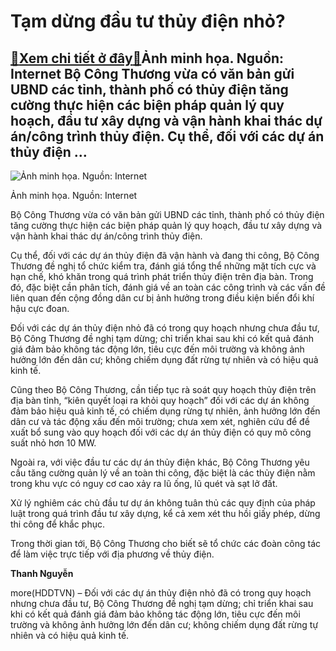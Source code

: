 Tạm dừng đầu tư thủy điện nhỏ?
==============================

[:gift:Xem chi tiết ở đây:gift:](https://hddtvn.com/tam-dung-dau-tu-thuy-dien-nho/)Ảnh minh họa. Nguồn: Internet Bộ Công Thương vừa có văn bản gửi UBND các tỉnh, thành phố có thủy điện tăng cường thực hiện các biện pháp quản lý quy hoạch, đầu tư xây dựng và vận hành khai thác dự án/công trình thủy điện. Cụ thể, đối với các dự án thủy điện …
-------------------------------------------------------------------------------------------------------------------------------------------------------------------------------------------------------------------------------------------------------------------





![Ảnh minh họa. Nguồn: Internet](https://hddtvn.com/wp-content/uploads/2021/01/4836_thYy_YiYn_nhY.jpg "Ảnh minh họa. Nguồn: Internet")


Ảnh minh họa. Nguồn: Internet



Bộ Công Thương vừa có văn bản gửi UBND các tỉnh, thành phố có thủy điện tăng cường thực hiện các biện pháp quản lý quy hoạch, đầu tư xây dựng và vận hành khai thác dự án/công trình thủy điện.


Cụ thể, đối với các dự án thủy điện đã vận hành và đang thi công, Bộ Công Thương đề nghị tổ chức kiểm tra, đánh giá tổng thể những mặt tích cực và hạn chế, khó khăn trong quá trình phát triển thủy điện trên địa bàn. Trong đó, đặc biệt cần phân tích, đánh giá về an toàn các công trình và các vấn đề liên quan đến cộng đồng dân cư bị ảnh hưởng trong điều kiện biến đổi khí hậu cực đoan.


Đối với các dự án thủy điện nhỏ đã có trong quy hoạch nhưng chưa đầu tư, Bộ Công Thương đề nghị tạm dừng; chỉ triển khai sau khi có kết quả đánh giá đảm bảo không tác động lớn, tiêu cực đến môi trường và không ảnh hưởng lớn đến dân cư; không chiếm dụng đất rừng tự nhiên và có hiệu quả kinh tế.


Cũng theo Bộ Công Thương, cần tiếp tục rà soát quy hoạch thủy điện trên địa bàn tỉnh, “kiên quyết loại ra khỏi quy hoạch” đối với các dự án không đảm bảo hiệu quả kinh tế, có chiếm dụng rừng tự nhiên, ảnh hưởng lớn đến dân cư và tác động xấu đến môi trường; chưa xem xét, nghiên cứu để đề xuất bổ sung vào quy hoạch đối với các dự án thủy điện có quy mô công suất nhỏ hơn 10 MW.


Ngoài ra, với việc đầu tư các dự án thủy điện khác, Bộ Công Thương yêu cầu tăng cường quản lý về an toàn thi công, đặc biệt là các thủy điện nằm trong khu vực có nguy cơ cao xảy ra lũ ống, lũ quét và sạt lở đất.


Xử lý nghiêm các chủ đầu tư dự án không tuân thủ các quy định của pháp luật trong quá trình đầu tư xây dựng, kể cả xem xét thu hồi giấy phép, dừng thi công để khắc phục.


Trong thời gian tới, Bộ Công Thương cho biết sẽ tổ chức các đoàn công tác để làm việc trực tiếp với địa phương về thủy điện.




**Thanh Nguyễn**



more(HDDTVN) – Đối với các dự án thủy điện nhỏ đã có trong quy hoạch nhưng chưa đầu tư, Bộ Công Thương đề nghị tạm dừng; chỉ triển khai sau khi có kết quả đánh giá đảm bảo không tác động lớn, tiêu cực đến môi trường và không ảnh hưởng lớn đến dân cư; không chiếm dụng đất rừng tự nhiên và có hiệu quả kinh tế.

